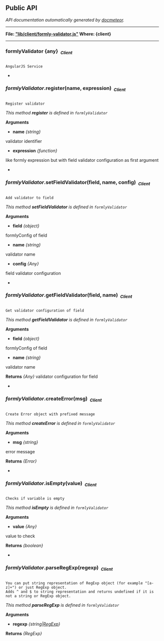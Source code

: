 ## Public API ##

_API documentation automatically generated by [docmeteor](https://github.com/raix/docmeteor)._

***

__File: ["lib/client/formly-validator.js"](lib/client/formly-validator.js) Where: {client}__

***

### <a name="formlyValidator"></a>formlyValidator {any}&nbsp;&nbsp;<sub><i>Client</i></sub> ###

```

AngularJS Service

```


-

### <a name="formlyValidator.register"></a>*formlyValidator*.register(name, expression)&nbsp;&nbsp;<sub><i>Client</i></sub> ###

```

Register validator

```

*This method __register__ is defined in `formlyValidator`*

__Arguments__

* __name__ *{string}*  

 validator identifier

* __expression__ *{function}*  

 like formly expression but with field validator configuration as first argument


-

### <a name="formlyValidator.setFieldValidator"></a>*formlyValidator*.setFieldValidator(field, name, config)&nbsp;&nbsp;<sub><i>Client</i></sub> ###

```

Add validator to field

```

*This method __setFieldValidator__ is defined in `formlyValidator`*

__Arguments__

* __field__ *{object}*  

 formlyConfig of field

* __name__ *{string}*  

 validator name

* __config__ *{Any}*  

 field validator configuration


-

### <a name="formlyValidator.getFieldValidator"></a>*formlyValidator*.getFieldValidator(field, name)&nbsp;&nbsp;<sub><i>Client</i></sub> ###

```

Get validator configuration of field

```

*This method __getFieldValidator__ is defined in `formlyValidator`*

__Arguments__

* __field__ *{object}*  

 formlyConfig of field

* __name__ *{string}*  

 validator name


__Returns__  *{Any}*
validator configuration for field


-

### <a name="formlyValidator.createError"></a>*formlyValidator*.createError(msg)&nbsp;&nbsp;<sub><i>Client</i></sub> ###

```

Create Error object with prefixed message

```

*This method __createError__ is defined in `formlyValidator`*

__Arguments__

* __msg__ *{string}*  

 error message


__Returns__  *{Error}*

-

### <a name="formlyValidator.isEmpty"></a>*formlyValidator*.isEmpty(value)&nbsp;&nbsp;<sub><i>Client</i></sub> ###

```

Checks if variable is empty

```

*This method __isEmpty__ is defined in `formlyValidator`*

__Arguments__

* __value__ *{Any}*  

 value to check


__Returns__  *{boolean}*

-

### <a name="formlyValidator.parseRegExp"></a>*formlyValidator*.parseRegExp(regexp)&nbsp;&nbsp;<sub><i>Client</i></sub> ###

```

You can put string representation of RegExp object (for example "[a-z]+") or just RegExp object.
Adds ^ and $ to string representation and returns undefined if it is not a string or RegExp object.

```

*This method __parseRegExp__ is defined in `formlyValidator`*

__Arguments__

* __regexp__ *{string|[RegExp](#RegExp)}*  

__Returns__  *{RegExp}*

